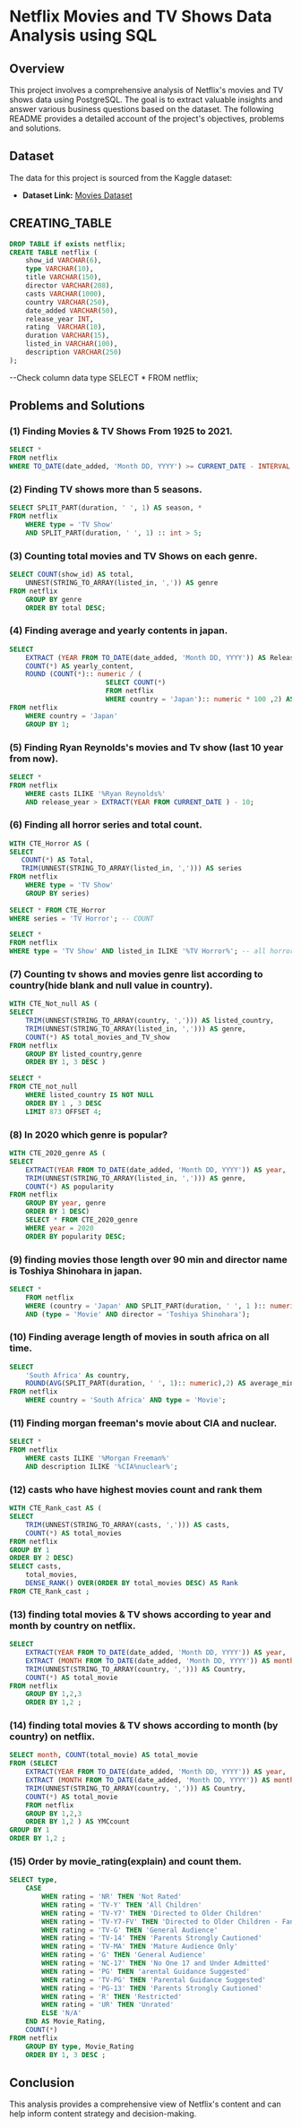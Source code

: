 # Netflix Movies and TV Shows Data Analysis using SQL

## Overview
This project involves a comprehensive analysis of Netflix's movies and TV shows data using PostgreSQL. The goal is to extract valuable insights and answer various business questions based on the dataset. The following README provides a detailed account of the project's objectives, problems and solutions.


## Dataset

The data for this project is sourced from the Kaggle dataset:

- **Dataset Link:** [Movies Dataset](https://www.kaggle.com/datasets/shivamb/netflix-shows?resource=download)

## CREATING_TABLE

```sql
DROP TABLE if exists netflix;
CREATE TABLE netflix (
	show_id VARCHAR(6),
	type VARCHAR(10),
	title VARCHAR(150),
	director VARCHAR(208),
	casts VARCHAR(1000),
	country VARCHAR(250),
	date_added VARCHAR(50),
	release_year INT,
	rating	VARCHAR(10),
	duration VARCHAR(15),
	listed_in VARCHAR(100),
	description VARCHAR(250)
);
```
--Check column data type
SELECT * FROM netflix;


## Problems and Solutions 

### (1) Finding Movies & TV Shows From 1925 to 2021.

```sql
SELECT *
FROM netflix
WHERE TO_DATE(date_added, 'Month DD, YYYY') >= CURRENT_DATE - INTERVAL '5 years';
```


### (2) Finding TV shows more than 5 seasons.

```sql
SELECT SPLIT_PART(duration, ' ', 1) AS season, *
FROM netflix 
	WHERE type = 'TV Show' 
	AND SPLIT_PART(duration, ' ', 1) :: int > 5;
```


### (3) Counting total movies and TV Shows on each genre.

```sql
SELECT COUNT(show_id) AS total,
    UNNEST(STRING_TO_ARRAY(listed_in, ',')) AS genre
FROM netflix
    GROUP BY genre
    ORDER BY total DESC;
```


### (4) Finding average and yearly contents in japan.

```sql
SELECT 
    EXTRACT (YEAR FROM TO_DATE(date_added, 'Month DD, YYYY')) AS Release_Year,
    COUNT(*) AS yearly_content,
    ROUND (COUNT(*):: numeric / (
                        SELECT COUNT(*)
                        FROM netflix
                        WHERE country = 'Japan'):: numeric * 100 ,2) AS avgcontent_peryear
FROM netflix
    WHERE country = 'Japan'
    GROUP BY 1;
```


### (5) Finding Ryan Reynolds's movies and Tv show (last 10 year from now).

```sql
SELECT * 
FROM netflix 
    WHERE casts ILIKE '%Ryan Reynolds%' 
    AND release_year > EXTRACT(YEAR FROM CURRENT_DATE ) - 10;
```


### (6) Finding all horror series and total count.

```sql
WITH CTE_Horror AS (
SELECT 
   COUNT(*) AS Total,
   TRIM(UNNEST(STRING_TO_ARRAY(listed_in, ','))) AS series
FROM netflix
    WHERE type = 'TV Show' 
    GROUP BY series)
    
SELECT * FROM CTE_Horror
WHERE series = 'TV Horror'; -- COUNT

SELECT * 
FROM netflix
WHERE type = 'TV Show' AND listed_in ILIKE '%TV Horror%'; -- all horror series 
```


### (7) Counting tv shows and movies genre list according to country(hide blank and null value in country).

```sql
WITH CTE_Not_null AS (
SELECT 
    TRIM(UNNEST(STRING_TO_ARRAY(country, ','))) AS listed_country, 
    TRIM(UNNEST(STRING_TO_ARRAY(listed_in, ','))) AS genre,
    COUNT(*) AS total_movies_and_TV_show
FROM netflix
    GROUP BY listed_country,genre
    ORDER BY 1, 3 DESC )

SELECT *
FROM CTE_not_null
    WHERE listed_country IS NOT NULL 
    ORDER BY 1 , 3 DESC
    LIMIT 873 OFFSET 4;
```

### (8) In 2020 which genre is popular?

```sql
WITH CTE_2020_genre AS (
SELECT  
    EXTRACT(YEAR FROM TO_DATE(date_added, 'Month DD, YYYY')) AS year,
    TRIM(UNNEST(STRING_TO_ARRAY(listed_in, ','))) AS genre,
    COUNT(*) AS popularity
FROM netflix
    GROUP BY year, genre
    ORDER BY 1 DESC)
    SELECT * FROM CTE_2020_genre
    WHERE year = 2020
    ORDER BY popularity DESC;
```


### (9) finding movies those length over 90 min and director name is Toshiya Shinohara in japan.

```sql
SELECT *
    FROM netflix
    WHERE (country = 'Japan' AND SPLIT_PART(duration, ' ', 1 ):: numeric >90) 
    AND (type = 'Movie' AND director = 'Toshiya Shinohara');
```


### (10) Finding average length of movies in south africa on all time. 

```sql
SELECT 
    'South Africa' As country,
    ROUND(AVG(SPLIT_PART(duration, ' ', 1):: numeric),2) AS average_minutes
FROM netflix
    WHERE country = 'South Africa' AND type = 'Movie';
```


### (11) Finding morgan freeman's movie about CIA and nuclear.

```sql
SELECT * 
FROM netflix
    WHERE casts ILIKE '%Morgan Freeman%' 
    AND description ILIKE '%CIA%nuclear%';
```

### (12) casts who have highest movies count and rank them

```sql
WITH CTE_Rank_cast AS (
SELECT 
    TRIM(UNNEST(STRING_TO_ARRAY(casts, ','))) AS casts,
    COUNT(*) AS total_movies
FROM netflix
GROUP BY 1
ORDER BY 2 DESC)
SELECT casts,
    total_movies,
    DENSE_RANK() OVER(ORDER BY total_movies DESC) AS Rank
FROM CTE_Rank_cast ;
```


### (13) finding total movies & TV shows according to year and month by country on netflix.

```sql
SELECT 
    EXTRACT(YEAR FROM TO_DATE(date_added, 'Month DD, YYYY')) AS year,
    EXTRACT (MONTH FROM TO_DATE(date_added, 'Month DD, YYYY')) AS month,
    TRIM(UNNEST(STRING_TO_ARRAY(country, ','))) AS Country,
    COUNT(*) AS total_movie
FROM netflix
    GROUP BY 1,2,3
    ORDER BY 1,2 ;
```


### (14) finding total movies & TV shows according to month (by country) on netflix.

```sql
SELECT month, COUNT(total_movie) AS total_movie
FROM (SELECT 
    EXTRACT(YEAR FROM TO_DATE(date_added, 'Month DD, YYYY')) AS year,
    EXTRACT (MONTH FROM TO_DATE(date_added, 'Month DD, YYYY')) AS month,
    TRIM(UNNEST(STRING_TO_ARRAY(country, ','))) AS Country,
    COUNT(*) AS total_movie
    FROM netflix
    GROUP BY 1,2,3
    ORDER BY 1,2 ) AS YMCcount
GROUP BY 1
ORDER BY 1,2 ;
```


### (15) Order by movie_rating(explain) and count them.

```sql
SELECT type,
    CASE 
        WHEN rating = 'NR' THEN 'Not Rated'
        WHEN rating = 'TV-Y' THEN 'All Children'
        WHEN rating = 'TV-Y7' THEN 'Directed to Older Children'
        WHEN rating = 'TV-Y7-FV' THEN 'Directed to Older Children - Fantasy Violence'
        WHEN rating = 'TV-G' THEN 'General Audience'
        WHEN rating = 'TV-14' THEN 'Parents Strongly Cautioned'
        WHEN rating = 'TV-MA' THEN 'Mature Audience Only'
        WHEN rating = 'G' THEN 'General Audience'
        WHEN rating = 'NC-17' THEN 'No One 17 and Under Admitted'
        WHEN rating = 'PG' THEN 'arental Guidance Suggested'
        WHEN rating = 'TV-PG' THEN 'Parental Guidance Suggested'
        WHEN rating = 'PG-13' THEN 'Parents Strongly Cautioned'
        WHEN rating = 'R' THEN 'Restricted'
        WHEN rating = 'UR' THEN 'Unrated'
        ELSE 'N/A'
    END AS Movie_Rating,
    COUNT(*)
FROM netflix
    GROUP BY type, Movie_Rating
    ORDER BY 1, 3 DESC ;
```

## Conclusion

This analysis provides a comprehensive view of Netflix's content and can help inform content strategy and decision-making.

